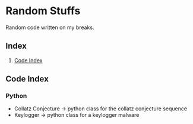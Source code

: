 # Random Stuffs
Random code written on my breaks.

## Index
1. [Code Index](#code-index)

## Code Index
### Python
- Collatz Conjecture -> python class for the collatz conjecture sequence
- Keylogger -> python class for a keylogger malware
